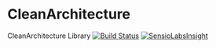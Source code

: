CleanArchitecture
=================

CleanArchitecture Library
[![Build Status](https://travis-ci.org/OpenClassrooms/CleanArchitecture.svg?branch=master)](https://travis-ci.org/OpenClassrooms/CleanArchitecture)
[![SensioLabsInsight](https://insight.sensiolabs.com/projects/5b05eef1-7457-434e-8a8c-44013a6675a1/mini.png)](https://insight.sensiolabs.com/projects/5b05eef1-7457-434e-8a8c-44013a6675a1)
